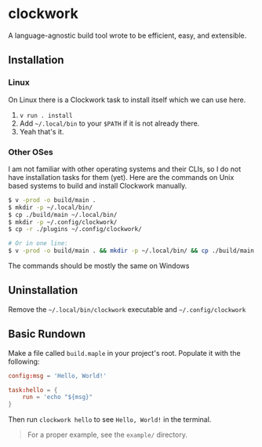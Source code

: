 # clockwork

A language-agnostic build tool wrote to be efficient, easy, and extensible.

## Installation

### Linux

On Linux there is a Clockwork task to install itself which we can use here.

1. `v run . install`
2. Add `~/.local/bin` to your `$PATH` if it is not already there.
3. Yeah that's it.

### Other OSes

I am not familiar with other operating systems and their CLIs, so I do not have
installation tasks for them (yet). Here are the commands on Unix based systems
to build and install Clockwork manually.

```sh
$ v -prod -o build/main .
$ mkdir -p ~/.local/bin/
$ cp ./build/main ~/.local/bin/
$ mkdir -p ~/.config/clockwork/
$ cp -r ./plugins ~/.config/clockwork/

# Or in one line:
$ v -prod -o build/main . && mkdir -p ~/.local/bin/ && cp ./build/main ~/.local/bin/ && mkdir -p ~/.config/clockwork/ && cp -r ./plugins ~/.config/clockwork/
```

The commands should be mostly the same on Windows

## Uninstallation

Remove the `~/.local/bin/clockwork` executable and `~/.config/clockwork`

## Basic Rundown

Make a file called `build.maple` in your project's root. Populate it with the
following:

```toml
config:msg = 'Hello, World!'

task:hello = {
	run = 'echo "${msg}"
}
```

Then run `clockwork hello` to see `Hello, World!` in the terminal.

> For a proper example, see the `example/` directory.
